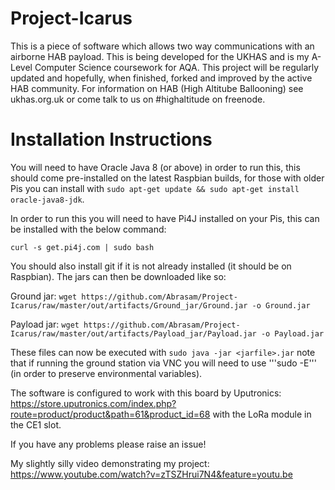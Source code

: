 # Project-Icarus
This is a piece of software which allows two way communications with an airborne HAB payload.
This is being developed for the UKHAS and is my A-Level Computer Science coursework for AQA.
This project will be regularly updated and hopefully, when finished, forked and improved by the active HAB community.
For information on HAB (High Altitube Ballooning) see ukhas.org.uk or come talk to us on #highaltitude on freenode.

# Installation Instructions
You will need to have Oracle Java 8 (or above) in order to run this, this should come pre-installed on the latest Raspbian builds, for those with older Pis you can install with ```sudo apt-get update && sudo apt-get install oracle-java8-jdk```.

In order to run this you will need to have Pi4J installed on your Pis, this can be installed with the below command:

```curl -s get.pi4j.com | sudo bash```

You should also install git if it is not already installed (it should be on Raspbian). The jars can then be downloaded like so:

Ground jar:
```wget https://github.com/Abrasam/Project-Icarus/raw/master/out/artifacts/Ground_jar/Ground.jar -o Ground.jar ```

Payload jar:
```wget https://github.com/Abrasam/Project-Icarus/raw/master/out/artifacts/Payload_jar/Payload.jar -o Payload.jar ```

These files can now be executed with ```sudo java -jar <jarfile>.jar``` note that if running the ground station via VNC you will need to use '''sudo -E''' (in order to preserve environmental variables).

The software is configured to work with this board by Uputronics: https://store.uputronics.com/index.php?route=product/product&path=61&product_id=68 with the LoRa module in the CE1 slot.

If you have any problems please raise an issue!

My slightly silly video demonstrating my project: https://www.youtube.com/watch?v=zTSZHrui7N4&feature=youtu.be
